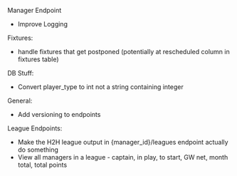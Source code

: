 Manager Endpoint
- Improve Logging 

Fixtures: 
- handle fixtures that get postponed (potentially at rescheduled column in fixtures table)

DB Stuff:
- Convert player_type to int not a string containing integer

General:
- Add versioning to endpoints

League Endpoints:  
- Make the H2H league output in {manager_id}/leagues endpoint actually do something 
- View all managers in a league - captain, in play, to start, GW net, month total, total points 
